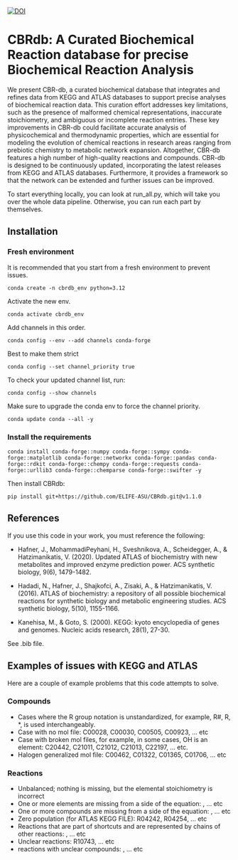 [![DOI](https://zenodo.org/badge/804095458.svg)](https://doi.org/10.5281/zenodo.14948472)
# CBRdb: A Curated Biochemical Reaction database for precise Biochemical Reaction Analysis

We present CBR-db, a curated biochemical database that integrates and refines data from KEGG and ATLAS databases to support precise analyses of biochemical reaction data. This curation effort addresses key limitations, such as the presence of malformed chemical representations, inaccurate stoichiometry, and ambiguous or incomplete reaction entries. These key improvements in CBR-db could facilitate accurate analysis of physicochemical and thermodynamic properties, which are essential for modeling the evolution of chemical reactions in research areas ranging from prebiotic chemistry to metabolic network expansion. Altogether, CBR-db features a high number of high-quality reactions and compounds. CBR-db is designed to be continuously updated, incorporating the latest releases from KEGG and ATLAS databases. Furthermore, it provides a framework so that the network can be extended and further issues can be improved.


To start everything locally, you can look at run_all.py, which will take you over the whole data pipeline. Otherwise, you can run each part by themselves.


## Installation
### Fresh environment
It is recommended that you start from a fresh environment to prevent issues.
```
conda create -n cbrdb_env python=3.12
```
Activate the new env.
```
conda activate cbrdb_env
```
Add channels in this order.
```
conda config --env --add channels conda-forge
```
Best to make them strict
```
conda config --set channel_priority true
```
To check your updated channel list, run:
```
conda config --show channels
```
Make sure to upgrade the conda env to force the channel priority.
```
conda update conda --all -y
```
### Install the requirements
```
conda install conda-forge::numpy conda-forge::sympy conda-forge::matplotlib conda-forge::networkx conda-forge::pandas conda-forge::rdkit conda-forge::chempy conda-forge::requests conda-forge::urllib3 conda-forge::chemparse conda-forge::swifter -y
```
Then install CBRdb:
```
pip install git+https://github.com/ELIFE-ASU/CBRdb.git@v1.1.0
```

## References
If you use this code in your work, you must reference the following:

- Hafner, J., MohammadiPeyhani, H., Sveshnikova, A., Scheidegger, A., & Hatzimanikatis, V. (2020). Updated ATLAS of biochemistry with new metabolites and improved enzyme prediction power. ACS synthetic biology, 9(6), 1479-1482.

- Hadadi, N., Hafner, J., Shajkofci, A., Zisaki, A., & Hatzimanikatis, V. (2016). ATLAS of biochemistry: a repository of all possible biochemical reactions for synthetic biology and metabolic engineering studies. ACS synthetic biology, 5(10), 1155-1166.

- Kanehisa, M., & Goto, S. (2000). KEGG: kyoto encyclopedia of genes and genomes. Nucleic acids research, 28(1), 27-30.

See .bib file.

## Examples of issues with KEGG and ATLAS
Here are a couple of example problems that this code attempts to solve.

### Compounds
- Cases where the R group notation is unstandardized, for example, R#, R, *, is used interchangeably.
- Case with no mol file: C00028, C00030, C00505, C00923, ... etc
- Case with broken mol files, for example, in some cases, OH is an element: C20442, C21011, C21012, C21013, C22197, ... etc.
- Halogen generalized mol file: C00462, C01322, C01365, C01706, ... etc

### Reactions
- Unbalanced; nothing is missing, but the elemental stoichiometry is incorrect
- One or more elements are missing from a side of the equation: , ... etc
- One or more compounds are missing from a side of the equation: , ... etc
- Zero population (for ATLAS KEGG FILE): R04242, R04254, ... etc
- Reactions that are part of shortcuts and are represented by chains of other reactions: , ... etc
- Unclear reactions: R10743, ... etc
- reactions with unclear compounds: , ... etc
